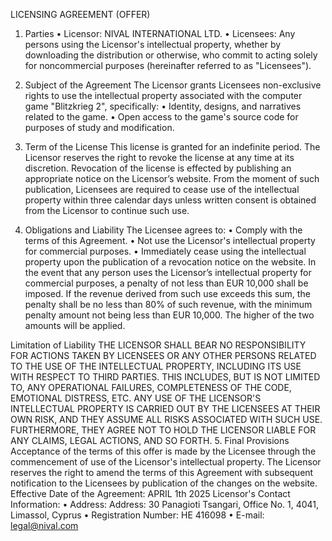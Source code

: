 LICENSING AGREEMENT (OFFER)

1. Parties
• Licensor: NIVAL INTERNATIONAL LTD.
• Licensees: Any persons using the Licensor's intellectual property, whether by
downloading the distribution or otherwise, who commit to acting solely for noncommercial
purposes (hereinafter referred to as "Licensees").

2. Subject of the Agreement
The Licensor grants Licensees non-exclusive rights to use the intellectual property
associated with the computer game "Blitzkrieg 2", specifically:
• Identity, designs, and narratives related to the game.
• Open access to the game's source code for purposes of study and modification.

3. Term of the License
This license is granted for an indefinite period. The Licensor reserves the right to revoke the
license at any time at its discretion. Revocation of the license is effected by publishing an
appropriate notice on the Licensor’s website. From the moment of such publication, Licensees
are required to cease use of the intellectual property within three calendar days unless written
consent is obtained from the Licensor to continue such use.

4. Obligations and Liability
The Licensee agrees to:
• Comply with the terms of this Agreement.
• Not use the Licensor's intellectual property for commercial purposes.
• Immediately cease using the intellectual property upon the publication of a revocation
notice on the website.
In the event that any person uses the Licensor’s intellectual property for commercial
purposes, a penalty of not less than EUR 10,000 shall be imposed. If the revenue derived
from such use exceeds this sum, the penalty shall be no less than 80% of such revenue,
with the minimum penalty amount not being less than EUR 10,000. The higher of the two
amounts will be applied.

Limitation of Liability
THE LICENSOR SHALL BEAR NO RESPONSIBILITY FOR ACTIONS TAKEN BY
LICENSEES OR ANY OTHER PERSONS RELATED TO THE USE OF THE INTELLECTUAL
PROPERTY, INCLUDING ITS USE WITH RESPECT TO THIRD PARTIES. THIS INCLUDES,
BUT IS NOT LIMITED TO, ANY OPERATIONAL FAILURES, COMPLETENESS OF THE
CODE, EMOTIONAL DISTRESS, ETC.
ANY USE OF THE LICENSOR'S INTELLECTUAL PROPERTY IS CARRIED OUT BY THE
LICENSEES AT THEIR OWN RISK, AND THEY ASSUME ALL RISKS ASSOCIATED WITH
SUCH USE. FURTHERMORE, THEY AGREE NOT TO HOLD THE LICENSOR LIABLE FOR
ANY CLAIMS, LEGAL ACTIONS, AND SO FORTH.
5. Final Provisions
Acceptance of the terms of this offer is made by the Licensee through the commencement of
use of the Licensor's intellectual property. The Licensor reserves the right to amend the terms
of this Agreement with subsequent notification to the Licensees by publication of the changes
on the website.
Effective Date of the Agreement: APRIL 1th 2025
Licensor's Contact Information:
• Address: Address: 30 Panagioti Tsangari, Office No. 1, 4041, Limassol, Cyprus
• Registration Number: HE 416098
• E-mail: legal@nival.com
